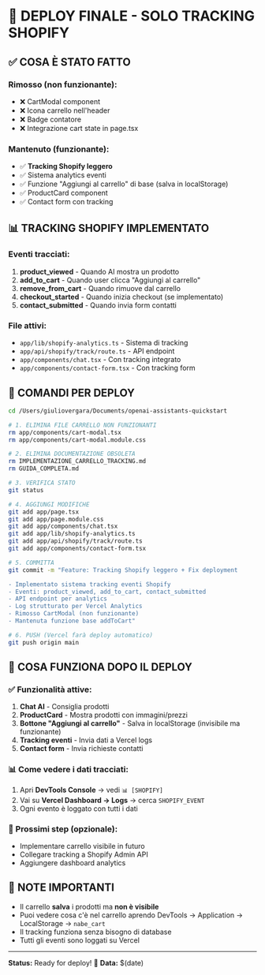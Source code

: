 # 🚀 DEPLOY FINALE - SOLO TRACKING SHOPIFY

## ✅ COSA È STATO FATTO

### Rimosso (non funzionante):
- ❌ CartModal component
- ❌ Icona carrello nell'header
- ❌ Badge contatore
- ❌ Integrazione cart state in page.tsx

### Mantenuto (funzionante):
- ✅ **Tracking Shopify leggero**
- ✅ Sistema analytics eventi
- ✅ Funzione "Aggiungi al carrello" di base (salva in localStorage)
- ✅ ProductCard component
- ✅ Contact form con tracking

## 📊 TRACKING SHOPIFY IMPLEMENTATO

### Eventi tracciati:
1. **product_viewed** - Quando AI mostra un prodotto
2. **add_to_cart** - Quando user clicca "Aggiungi al carrello"
3. **remove_from_cart** - Quando rimuove dal carrello
4. **checkout_started** - Quando inizia checkout (se implementato)
5. **contact_submitted** - Quando invia form contatti

### File attivi:
- `app/lib/shopify-analytics.ts` - Sistema di tracking
- `app/api/shopify/track/route.ts` - API endpoint
- `app/components/chat.tsx` - Con tracking integrato
- `app/components/contact-form.tsx` - Con tracking form

## 📝 COMANDI PER DEPLOY

```bash
cd /Users/giuliovergara/Documents/openai-assistants-quickstart

# 1. ELIMINA FILE CARRELLO NON FUNZIONANTI
rm app/components/cart-modal.tsx
rm app/components/cart-modal.module.css

# 2. ELIMINA DOCUMENTAZIONE OBSOLETA
rm IMPLEMENTAZIONE_CARRELLO_TRACKING.md
rm GUIDA_COMPLETA.md

# 3. VERIFICA STATO
git status

# 4. AGGIUNGI MODIFICHE
git add app/page.tsx
git add app/page.module.css
git add app/components/chat.tsx
git add app/lib/shopify-analytics.ts
git add app/api/shopify/track/route.ts
git add app/components/contact-form.tsx

# 5. COMMITTA
git commit -m "Feature: Tracking Shopify leggero + Fix deployment

- Implementato sistema tracking eventi Shopify
- Eventi: product_viewed, add_to_cart, contact_submitted
- API endpoint per analytics
- Log strutturato per Vercel Analytics
- Rimosso CartModal (non funzionante)
- Mantenuta funzione base addToCart"

# 6. PUSH (Vercel farà deploy automatico)
git push origin main
```

## 🎯 COSA FUNZIONA DOPO IL DEPLOY

### ✅ Funzionalità attive:
1. **Chat AI** - Consiglia prodotti
2. **ProductCard** - Mostra prodotti con immagini/prezzi
3. **Bottone "Aggiungi al carrello"** - Salva in localStorage (invisibile ma funzionante)
4. **Tracking eventi** - Invia dati a Vercel logs
5. **Contact form** - Invia richieste contatti

### 📊 Come vedere i dati tracciati:
1. Apri **DevTools Console** → vedi `📊 [SHOPIFY]`
2. Vai su **Vercel Dashboard → Logs** → cerca `SHOPIFY_EVENT`
3. Ogni evento è loggato con tutti i dati

### 🔮 Prossimi step (opzionale):
- Implementare carrello visibile in futuro
- Collegare tracking a Shopify Admin API
- Aggiungere dashboard analytics

## 🚨 NOTE IMPORTANTI

- Il carrello **salva** i prodotti ma **non è visibile**
- Puoi vedere cosa c'è nel carrello aprendo DevTools → Application → LocalStorage → `nabe_cart`
- Il tracking funziona senza bisogno di database
- Tutti gli eventi sono loggati su Vercel

---

**Status:** Ready for deploy! 🎉
**Data:** $(date)
